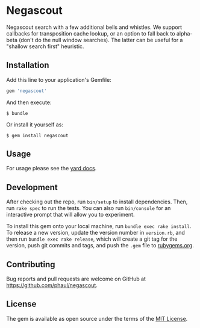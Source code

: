 # Negascout

Negascout search with a few additional bells and whistles. We support callbacks for transposition cache lookup, or an option to fall back to alpha-beta (don't do the null window searches). The latter can be useful for a "shallow search first" heuristic.

## Installation

Add this line to your application's Gemfile:

```ruby
gem 'negascout'
```

And then execute:

    $ bundle

Or install it yourself as:

    $ gem install negascout

## Usage

For usage please see the [yard docs](https://phaul.github.io/negascout/).

## Development

After checking out the repo, run `bin/setup` to install dependencies. Then, run `rake spec` to run the tests. You can also run `bin/console` for an interactive prompt that will allow you to experiment.

To install this gem onto your local machine, run `bundle exec rake install`. To release a new version, update the version number in `version.rb`, and then run `bundle exec rake release`, which will create a git tag for the version, push git commits and tags, and push the `.gem` file to [rubygems.org](https://rubygems.org).

## Contributing

Bug reports and pull requests are welcome on GitHub at https://github.com/phaul/negascout.


## License

The gem is available as open source under the terms of the [MIT License](http://opensource.org/licenses/MIT).

